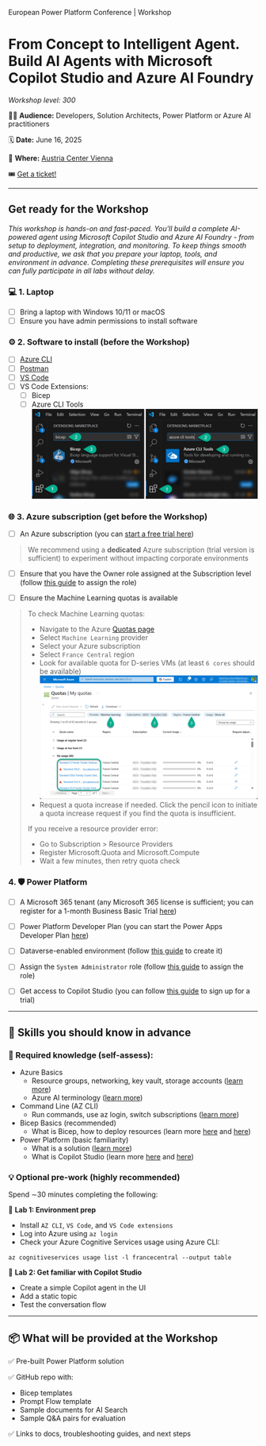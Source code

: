European Power Platform Conference | Workshop

# From Concept to Intelligent Agent. Build AI Agents with Microsoft Copilot Studio and Azure AI Foundry

*Workshop level: 300*

👨‍💻 **Audience:** Developers, Solution Architects, Power Platform or Azure AI practitioners

🗓️ **Date:** June 16, 2025

📍 **Where:** [Austria Center Vienna](https://www.acv.at/de/)

🎟️ [Get a ticket!](https://www.sharepointeurope.com/events/from-concept-to-intelligent-agent-build-ai-agent-with-microsoft-copilot-studio-and-azure-ai-foundry/)

***

## Get ready for the Workshop

*This workshop is hands-on and fast-paced. You'll build a complete AI-powered agent using Microsoft Copilot Studio and Azure AI Foundry - from setup to deployment, integration, and monitoring. To keep things smooth and productive, we ask that you prepare your laptop, tools, and environment in advance. Completing these prerequisites will ensure you can fully participate in all labs without delay.*

### 💻 1. Laptop
- [ ] Bring a laptop with Windows 10/11 or macOS
- [ ] Ensure you have admin permissions to install software

### ⚙️ 2. Software to install (**before** the Workshop)

- [ ] [Azure CLI](https://learn.microsoft.com/en-us/cli/azure/install-azure-cli)
- [ ] [Postman](https://www.postman.com/downloads/)
- [ ] [VS Code](https://code.visualstudio.com/)
- [ ] VS Code Extensions:
   - [ ] Bicep
   - [ ] Azure CLI Tools
   ![VS Code Extensions](./assets/vs-code-extensions.png)

### 🌐 3. Azure subscription (get **before** the Workshop)
- [ ] An Azure subscription (you can [start a free trial here](https://azure.microsoft.com/en-us/pricing/purchase-options/azure-account?icid=azurefreeaccount))
>We recommend using a **dedicated** Azure subscription (trial version is sufficient) to experiment without impacting corporate environments
- [ ] Ensure that you have the Owner role assigned at the Subscription level (follow [this guide](https://learn.microsoft.com/en-us/azure/role-based-access-control/role-assignments-portal-subscription-admin) to assign the role)

- [ ] Ensure the Machine Learning quotas is available

>To check Machine Learning quotas:
>- Navigate to the Azure [Quotas page](https://portal.azure.com/#view/Microsoft_Azure_Capacity/QuotaMenuBlade/~/myQuotas)
>- Select `Machine Learning` provider
>- Select your Azure subscription
>- Select `France Central` region
>- Look for available quota for D-series VMs (at least `6 cores` should be available)
>![Quota](./assets/quota.png)
>- Request a quota increase if needed. Click the pencil icon to initiate a quota increase request if you find the quota is insufficient.
>
>If you receive a resource provider error:
>- Go to Subscription > Resource Providers
>- Register Microsoft.Quota and Microsoft.Compute
>- Wait a few minutes, then retry quota check

### 4. 🛡️ Power Platform

- [ ] A Microsoft 365 tenant (any Microsoft 365 license is sufficient; you can register for a 1-month Business Basic Trial [here](https://signup.microsoft.com/get-started/signup?products=91dcd8b1-3b1b-444d-9cdb-0bc0da3eb40d&mproducts=CFQ7TTC0LH18:0002&fmproducts=CFQ7TTC0LH18:0002&culture=en-us&country=us&ali=1))

- [ ] Power Platform Developer Plan (you can start the Power Apps Developer Plan [here](https://www.microsoft.com/en-us/power-platform/products/power-apps))
- [ ] Dataverse-enabled environment (follow [this guide](https://learn.microsoft.com/en-us/power-platform/admin/create-environment#create-an-environment-with-a-database) to create it)
- [ ] Assign the `System Administrator` role (follow [this guide](https://learn.microsoft.com/en-us/power-platform/admin/assign-security-roles) to assign the role)
- [ ] Get access to Copilot Studio (you can follow [this guide](https://learn.microsoft.com/en-us/microsoft-copilot-studio/sign-up-individual) to sign up for a trial)

***

## 🧠 Skills you should know in advance

### 📕 Required knowledge (self-assess):

- Azure Basics
   - Resource groups, networking, key vault, storage accounts ([learn more](https://learn.microsoft.com/en-us/training/paths/microsoft-azure-fundamentals-describe-cloud-concepts/))
   - Azure AI terminology ([learn more](https://github.com/Katerina-Chernevskaya/azure-mastery))
- Command Line (AZ CLI)
   - Run commands, use az login, switch subscriptions ([learn more](https://learn.microsoft.com/en-us/training/modules/create-azure-resources-by-using-azure-cli/))
- Bicep Basics (recommended)
   - What is Bicep, how to deploy resources (learn more [here](https://learn.microsoft.com/en-us/training/modules/implement-bicep/) and [here](https://learn.microsoft.com/en-us/training/paths/fundamentals-bicep/))
- Power Platform (basic familiarity)
   - What is a solution ([learn more](https://learn.microsoft.com/en-us/training/modules/introduction-solutions/))
   - What is Copilot Studio (learn more [here](https://learn.microsoft.com/en-us/training/modules/describe-ai-authoring-experience-power-platform/) and [here](https://github.com/Katerina-Chernevskaya/feature-a-day))


### 💡 Optional pre-work (highly recommended)
Spend ∼30 minutes completing the following:

🔎 **Lab 1: Environment prep**
- Install `AZ CLI`, `VS Code`, and `VS Code extensions`
- Log into Azure using `az login`
- Check your Azure Cognitive Services usage using Azure CLI:
```
az cognitiveservices usage list -l francecentral --output table
```

🤖 **Lab 2: Get familiar with Copilot Studio**
- Create a simple Copilot agent in the UI
- Add a static topic
- Test the conversation flow

***

## 📦 What will be provided at the Workshop

✅ Pre-built Power Platform solution

✅ GitHub repo with:
   - Bicep templates
   - Prompt Flow template
   - Sample documents for AI Search
   - Sample Q&A pairs for evaluation

✅ Links to docs, troubleshooting guides, and next steps